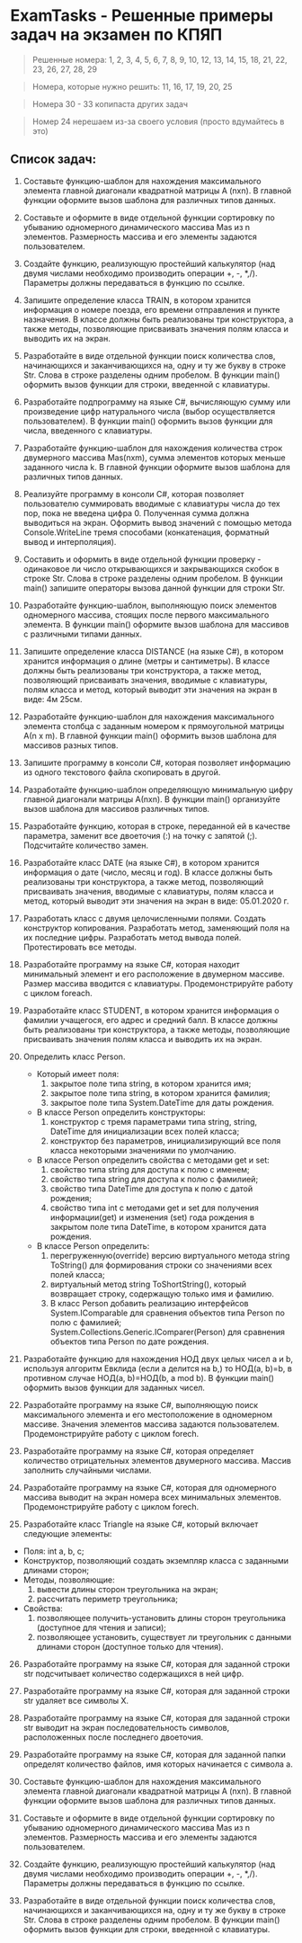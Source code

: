 # ExamTasks - Решенные примеры задач на экзамен по КПЯП

> Решенные номера: 1, 2, 3, 4, 5, 6, 7, 8, 9, 10, 12, 13, 14, 15, 18, 21, 22, 23, 26, 27, 28, 29

> Номера, которые нужно решить: 11, 16, 17, 19, 20, 25

> Номера 30 - 33 копипаста других задач

> Номер 24 нерешаем из-за своего условия (просто вдумайтесь в это)

## Список задач:

1.	Составьте функцию-шаблон для нахождения максимального элемента главной диагонали квадратной матрицы А (nхn). В главной функции оформите вызов шаблона для различных типов данных.

2.	Составьте и оформите в виде отдельной функции сортировку по убыванию одномерного динамического массива Mas из n элементов. Размерность массива и его элементы задаются пользователем.

3.	Создайте функцию, реализующую простейший калькулятор (над двумя числами необходимо производить операции +, -, *,/). Параметры должны передаваться в функцию по ссылке.

4.	Запишите определение класса TRAIN, в котором хранится информация о номере поезда, его времени отправления и пункте назначения. В классе должны быть реализованы три конструктора, а также методы, позволяющие присваивать значения полям класса и выводить их на экран.

5.	Разработайте в виде отдельной функции поиск количества слов, начинающихся и заканчивающихся на, одну и ту же букву в строке Str. Слова в строке разделены одним пробелом. В функции main() оформить вызов функции для строки, введенной с клавиатуры.

6.	Разработайте подпрограмму на языке C#, вычисляющую сумму или произведение цифр натурального числа (выбор осуществляется пользователем). В функции main() оформить вызов функции для числа, введенного с клавиатуры.

7.	Разработайте функцию-шаблон для нахождения количества строк двумерного массива Mas(nxm), сумма элементов которых меньше заданного числа k. В главной функции оформите вызов шаблона для различных типов данных.

8.	Реализуйте программу в консоли C#, которая позволяет пользователю суммировать вводимые с клавиатуры числа до тех пор, пока не введена цифра 0. Полученная сумма должна выводиться на экран. Оформить вывод значений с помощью метода Console.WriteLine тремя способами (конкатенация, форматный вывод и интерполяция).

9.	Составить и оформить в виде отдельной функции проверку - одинаковое ли число открывающихся и закрывающихся скобок в строке Str. Слова в строке разделены одним пробелом. В функции main() запишите операторы вызова данной функции для строки Str.

10.	Разработайте функцию-шаблон, выполняющую поиск элементов одномерного массива, стоящих после первого максимального элемента. В функции main() оформите вызов шаблона для массивов с различными типами данных.

11.	Запишите определение класса DISTANCE (на языке C#), в котором хранится информация о длине (метры и сантиметры). В классе должны быть реализованы три конструктора, а также метод, позволяющий присваивать значения, вводимые с клавиатуры, полям класса и метод, который выводит эти значения на экран в виде: 4м 25см.

12.	Разработайте функцию-шаблон для нахождения максимального элемента столбца с заданным номером к прямоугольной матрицы А(n x m). В главной функции main() оформить вызов шаблона для массивов разных типов.

13.	Запишите программу в консоли C#, которая позволяет информацию из одного текстового файла скопировать в другой.

14.	Разработайте функцию-шаблон определяющую минимальную цифру главной диагонали матрицы А(nхn). В функции main() организуйте вызов шаблона для массивов различных типов.

15.	Разработайте функцию, которая в строке, переданной ей в качестве параметра, заменит все двоеточия (:) на точку с запятой (;). Подсчитайте количество замен.

16.	Разработайте класс DATE (на языке C#), в котором хранится информация о дате (число, месяц и год). В классе должны быть реализованы три конструктора, а также метод, позволяющий присваивать значения, вводимые с клавиатуры, полям класса и метод, который выводит эти значения на экран в виде: 05.01.2020 г.

17.	Разработать класс с двумя целочисленными полями. Создать конструктор копирования. Разработать метод, заменяющий поля на их последние цифры. Разработать метод вывода полей. Протестировать все методы.

18.	Разработайте программу на языке C#, которая находит минимальный элемент и его расположение в двумерном массиве. Размер массива вводится с клавиатуры. Продемонстрируйте работу с циклом foreach.

19.	Разработайте класс STUDENT, в котором хранится информация о фамилии учащегося, его адрес и средний балл. В классе должны быть реализованы три конструктора, а также методы, позволяющие присваивать значения полям класса и выводить их на экран.

20.	Определить класс Person.
    * Который имеет поля:
      1. закрытое поле типа string, в котором хранится имя; 
      2.	закрытое поле типа string, в котором хранится фамилия; 
      3.	закрытое поле типа System.DateTime для даты рождения.
    * В классе Person определить конструкторы: 
      1. конструктор c тремя параметрами типа string, string, DateTime для инициализации всех полей класса;  
      2.	конструктор без параметров, инициализирующий все поля класса некоторыми значениями по умолчанию.
    * В классе Person определить свойства c методами get и set: 
      1. свойство типа string для доступа к полю с именем;  
      2. свойство типа string для доступа к полю с фамилией; 
      3. свойство типа DateTime для доступа к полю с датой рождения; 
      4. свойство типа int c методами get и set для получения информации(get) и изменения (set) года рождения в закрытом поле типа DateTime, в котором хранится дата рождения.
    * В классе Person определить:
      1.	перегруженную(override) версию виртуального метода string ToString() для формирования строки со значениями всех полей класса; 
      2.	виртуальный метод string ToShortString(), который возвращает строку, содержащую только имя и фамилию. 
      3. В класс Person добавить реализацию интерфейсов System.IComparable для сравнения объектов типа Person по полю с фамилией; System.Collections.Generic.IComparer(Person) для сравнения объектов типа Person по дате рождения. 

21.	Разработайте функцию для нахождения НОД двух целых чисел а и b, используя алгоритм Евклида (если а делится на b,) то НОД(а, b)=b, в противном случае НОД(а, b)=НОД(b, а mod b). В функции main() оформить вызов функции для заданных чисел.

22.	Разработайте программу на языке С#, выполняющую поиск максимального элемента и его местоположение в одномерном массиве. Значения элементов массива задаются пользователем. Продемонстрируйте работу с циклом forech.

23.	Разработайте программу на языке С#, которая определяет количество отрицательных элементов двумерного массива. Массив заполнить случайными числами. 

24.	Разработайте программу на языке С#, которая для одномерного массива выводит на экран номера всех минимальных элементов. Продемонстрируйте работу с циклом forech.

25.	Разработайте класс Triangle на языке С#, который включает следующие элементы:
  * Поля: int а, b, с;
  * Конструктор, позволяющий создать экземпляр класса с заданными длинами сторон;
  * Методы, позволяющие:
    1.	вывести длины сторон треугольника на экран;
    2.	рассчитать периметр треугольника;
  * Свойства:
    1.	позволяющее получить-установить длины сторон треугольника (доступное для чтения и записи);
    2.	позволяющее установить, существует ли треугольник с данными длинами сторон (доступное только для чтения).

26.	Разработайте программу на языке С#, которая для заданной строки str подсчитывает количество содержащихся в ней цифр.

27.	Разработайте программу на языке С#, которая для заданной строки str удаляет все символы X.

28.	Разработайте программу на языке С#, которая для заданной строки str выводит на экран последовательность символов, расположенных после последнего двоеточия.

29.	Разработайте программу на языке С#, которая для заданной папки определят количество файлов, имя которых начинается с символа а.

30.	Составьте функцию-шаблон для нахождения максимального элемента главной диагонали квадратной матрицы А (nхn). В главной функции оформите вызов шаблона для различных типов данных.

31.	Составьте и оформите в виде отдельной функции сортировку по убыванию одномерного динамического массива Mas из n элементов. Размерность массива и его элементы задаются пользователем.

32.	Создайте функцию, реализующую простейший калькулятор (над двумя числами необходимо производить операции +, -, *,/). Параметры должны передаваться в функцию по ссылке.

33.	Разработайте в виде отдельной функции поиск количества слов, начинающихся и заканчивающихся на, одну и ту же букву в строке Str. Слова в строке разделены одним пробелом. В функции main() оформить вызов функции для строки, введенной с клавиатуры.
